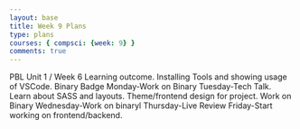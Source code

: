 ```yaml
---
layout: base
title: Week 9 Plans
type: plans
courses: { compsci: {week: 9} }
comments: true
---
```


PBL Unit 1 / Week 6
Learning outcome. Installing Tools and showing usage of VSCode. Binary Badge
Monday-Work on Binary
Tuesday-Tech Talk. Learn about SASS and layouts. Theme/frontend design for project. Work on Binary
Wednesday-Work on binaryl
Thursday-Live Review
Friday-Start working on frontend/backend. 